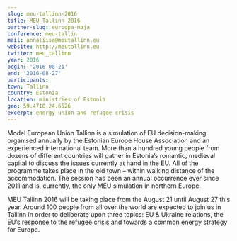 ```yaml
---
slug: meu-tallinn-2016
title: MEU Tallinn 2016
partner-slug: euroopa-maja
conference: meu-tallin
mail: annaliisa@meutallinn.eu
website: http://meutallinn.eu
twitter: meu_tallinn
year: 2016
begin: '2016-08-21'
end: '2016-08-27'
participants:
town: Tallinn
country: Estonia
location: ministries of Estonia
geo: 59.4718,24.6526
excerpt: energy union and refugee crisis
---
```


Model European Union Tallinn is a simulation of EU decision-making organised annually by the Estonian Europe House Association and an experienced international team. More than a hundred young people from dozens of different countries will gather in Estonia’s romantic, medieval capital to discuss the issues currently at hand in the EU. All of the programme takes place in the old town – within walking distance of the accommodation. The session has been an annual occurrence ever since 2011 and is, currently, the only MEU simulation in northern Europe.

MEU Tallinn 2016 will be taking place from the August 21 until August 27 this year. Around 100 people from all over the world are expected to join us in Tallinn in order to deliberate upon three topics: EU & Ukraine relations, the EU’s response to the refugee crisis and towards a common energy strategy for Europe.
